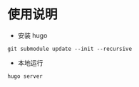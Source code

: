 # 使用说明

- 安装 hugo

```shell script
git submodule update --init --recursive
```

- 本地运行

```shell script
hugo server
```
